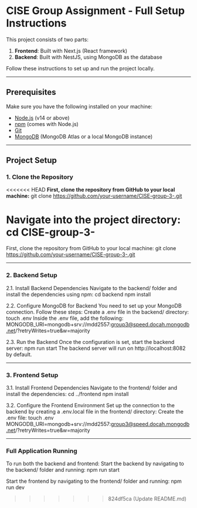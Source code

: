 # CISE Group Assignment - Full Setup Instructions

This project consists of two parts:

1. **Frontend**: Built with Next.js (React framework)
2. **Backend**: Built with NestJS, using MongoDB as the database

Follow these instructions to set up and run the project locally.

---

## Prerequisites

Make sure you have the following installed on your machine:

- [Node.js](https://nodejs.org/) (v14 or above)
- [npm](https://www.npmjs.com/) (comes with Node.js)
- [Git](https://git-scm.com/)
- [MongoDB](https://www.mongodb.com/cloud/atlas) (MongoDB Atlas or a local MongoDB instance)

---

## Project Setup

### 1. Clone the Repository

<<<<<<< HEAD
**First, clone the repository from GitHub to your local machine:**
git clone https://github.com/your-username/CISE-group-3-.git

Navigate into the project directory:
cd CISE-group-3-
=======
First, clone the repository from GitHub to your local machine:
git clone https://github.com/your-username/CISE-group-3-.git

---

### 2. Backend Setup
2.1. Install Backend Dependencies
Navigate to the backend/ folder and install the dependencies using npm:
cd backend
npm install

2.2. Configure MongoDB for Backend
You need to set up your MongoDB connection. Follow these steps:
Create a .env file in the backend/ directory:
touch .env
Inside the .env file, add the following:
MONGODB_URI=mongodb+srv://mdd2557:group3@speed.docah.mongodb.net/?retryWrites=true&w=majority

2.3. Run the Backend
Once the configuration is set, start the backend server:
npm run start
The backend server will run on http://localhost:8082 by default.

---

### 3. Frontend Setup
3.1. Install Frontend Dependencies
Navigate to the frontend/ folder and install the dependencies:
cd ../frontend
npm install

3.2. Configure the Frontend Environment
Set up the connection to the backend by creating a .env.local file in the frontend/ directory:
Create the .env file:
touch .env
MONGODB_URI=mongodb+srv://mdd2557:group3@speed.docah.mongodb.net/?retryWrites=true&w=majority

---

### Full Application Running
To run both the backend and frontend:
Start the backend by navigating to the backend/ folder and running:
npm run start

Start the frontend by navigating to the frontend/ folder and running:
npm run dev















>>>>>>> 824df5ca (Update README.md)
